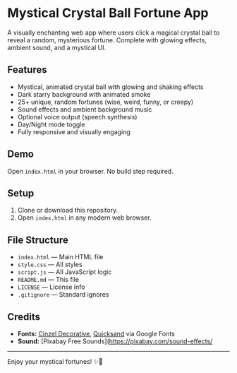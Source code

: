 # Mystical Crystal Ball Fortune App

A visually enchanting web app where users click a magical crystal ball to reveal a random, mysterious fortune. Complete with glowing effects, ambient sound, and a mystical UI.

## Features
- Mystical, animated crystal ball with glowing and shaking effects
- Dark starry background with animated smoke
- 25+ unique, random fortunes (wise, weird, funny, or creepy)
- Sound effects and ambient background music
- Optional voice output (speech synthesis)
- Day/Night mode toggle
- Fully responsive and visually engaging

## Demo
Open `index.html` in your browser. No build step required.

## Setup
1. Clone or download this repository.
2. Open `index.html` in any modern web browser.

## File Structure
- `index.html` — Main HTML file
- `style.css` — All styles
- `script.js` — All JavaScript logic
- `README.md` — This file
- `LICENSE` — License info
- `.gitignore` — Standard ignores

## Credits
- **Fonts:** [Cinzel Decorative](https://fonts.google.com/specimen/Cinzel+Decorative), [Quicksand](https://fonts.google.com/specimen/Quicksand) via Google Fonts
- **Sound:** [Pixabay Free Sounds](https://pixabay.com/sound-effects/
---
Enjoy your mystical fortunes! ✨🔮 